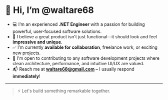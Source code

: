 # 👋 Hi, I’m @waltare68

- 💻 I’m an experienced **.NET Engineer** with a passion for building powerful, user-focused software solutions.
- 🎨 I believe a great product isn't just functional—it should look and feel **impressive and unique**.
- ✅ I’m currently **available for collaboration**, freelance work, or exciting new projects.
- 🤝 I'm open to contributing to any software development projects where clean architecture, performance, and intuitive UI/UX are valued.
- 📬 Reach me at **waltare68@gmail.com** – I usually respond **immediately**!

---

> ⚡ Let's build something remarkable together.
